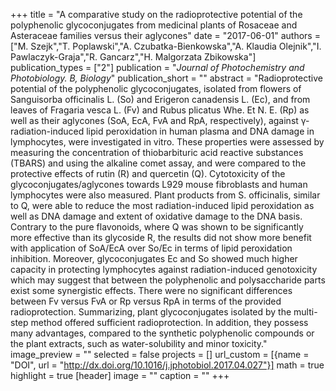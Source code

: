 +++
title = "A comparative study on the radioprotective potential of the polyphenolic glycoconjugates from medicinal plants of Rosaceae and Asteraceae families versus their aglycones"
date = "2017-06-01"
authors = ["M. Szejk","T. Poplawski","A. Czubatka-Bienkowska","A. Klaudia Olejnik","I. Pawlaczyk-Graja","R. Gancarz","H. Malgorzata Zbikowska"]
publication_types = ["2"]
publication = "_Journal of Photochemistry and Photobiology. B, Biology_"
publication_short = ""
abstract = "Radioprotective potential of the polyphenolic glycoconjugates, isolated from flowers of Sanguisorba officinalis L. (So) and Erigeron canadensis L. (Ec), and from leaves of Fragaria vesca L. (Fv) and Rubus plicatus Whe. Et N. E. (Rp) as well as their aglycones (SoA, EcA, FvA and RpA, respectively), against γ-radiation-induced lipid peroxidation in human plasma and DNA damage in lymphocytes, were investigated in vitro. These properties were assessed by measuring the concentration of thiobarbituric acid reactive substances (TBARS) and using the alkaline comet assay, and were compared to the protective effects of rutin (R) and quercetin (Q). Cytotoxicity of the glycoconjugates/aglycones towards L929 mouse fibroblasts and human lymphocytes were also measured. Plant products from S. officinalis, similar to Q, were able to reduce the most radiation-induced lipid peroxidation as well as DNA damage and extent of oxidative damage to the DNA basis. Contrary to the pure flavonoids, where Q was shown to be significantly more effective than its glycoside R, the results did not show more benefit with application of SoA/EcA over So/Ec in terms of lipid peroxidation inhibition. Moreover, glycoconjugates Ec and So showed much higher capacity in protecting lymphocytes against radiation-induced genotoxicity which may suggest that between the polyphenolic and polysaccharide parts exist some synergistic effects. There were no significant differences between Fv versus FvA or Rp versus RpA in terms of the provided radioprotection. Summarizing, plant glycoconjugates isolated by the multi-step method offered sufficient radioprotection. In addition, they possess many advantages, compared to the synthetic polyphenolic compounds or the plant extracts, such as water-solubility and minor toxicity."
image_preview = ""
selected = false
projects = []
url_custom = [{name = "DOI", url = "http://dx.doi.org/10.1016/j.jphotobiol.2017.04.027"}]
math = true
highlight = true
[header]
image = ""
caption = ""
+++

